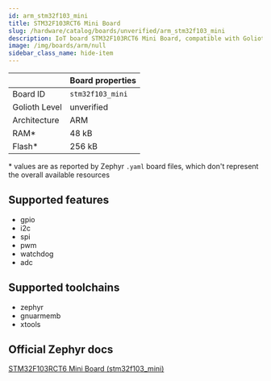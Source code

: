 ```yaml
---
id: arm_stm32f103_mini
title: STM32F103RCT6 Mini Board
slug: /hardware/catalog/boards/unverified/arm_stm32f103_mini
description: IoT board STM32F103RCT6 Mini Board, compatible with Golioth at unverified level.
image: /img/boards/arm/null
sidebar_class_name: hide-item
---
```


[//]: # (This is an auto-generated file, do not edit! Changes to it will be lost upon re-generation)



|                | Board properties     |
| -------------  | -------------------- |
| Board ID       | `stm32f103_mini` |
| Golioth Level  | unverified       |
| Architecture   | ARM |
| RAM*           | 48 kB |
| Flash*         | 256 kB |

\* values are as reported by Zephyr `.yaml` board files, which don't represent the overall available resources



## Supported features

* gpio
* i2c
* spi
* pwm
* watchdog
* adc

## Supported toolchains

* zephyr
* gnuarmemb
* xtools

## Official Zephyr docs

[STM32F103RCT6 Mini Board (stm32f103_mini)](https://docs.zephyrproject.org/latest/boards/arm/stm32f103_mini/doc/index.html)
